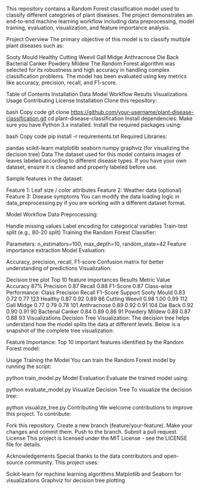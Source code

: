 This repository contains a Random Forest classification model used to classify different categories of plant diseases. The project demonstrates an end-to-end machine learning workflow including data preprocessing, model training, evaluation, visualization, and feature importance analysis.

Project Overview
The primary objective of this model is to classify multiple plant diseases such as:

Sooty Mould
Healthy
Cutting Weevil
Gall Midge
Anthracnose
Die Back
Bacterial Canker
Powdery Mildew
The Random Forest algorithm was selected for its robustness and high accuracy in handling complex classification problems. The model has been evaluated using key metrics like accuracy, precision, recall, and F1-score.

Table of Contents
Installation
Data
Model Workflow
Results
Visualizations
Usage
Contributing
License
Installation
Clone this repository:

bash
Copy code
git clone https://github.com/your-username/plant-disease-classification.git
cd plant-disease-classification
Install dependencies: Make sure you have Python 3.x installed. Install the required packages using:

bash
Copy code
pip install -r requirements.txt
Required Libraries:

pandas
scikit-learn
matplotlib
seaborn
numpy
graphviz (for visualizing the decision tree)
Data
The dataset used for this model contains images of leaves labeled according to different disease types. If you have your own dataset, ensure it is cleaned and properly labeled before use.

Sample features in the dataset:

Feature 1: Leaf size / color attributes
Feature 2: Weather data (optional)
Feature 3: Disease symptoms
You can modify the data loading logic in data_preprocessing.py if you are working with a different dataset format.

Model Workflow
Data Preprocessing:

Handle missing values
Label encoding for categorical variables
Train-test split (e.g., 80-20 split)
Training the Random Forest Classifier:

Parameters: n_estimators=100, max_depth=10, random_state=42
Feature importance extraction
Model Evaluation:

Accuracy, precision, recall, F1-score
Confusion matrix for better understanding of predictions
Visualization:

Decision tree plot
Top 10 feature importances
Results
Metric	Value
Accuracy	87%
Precision	0.87
Recall	0.88
F1-Score	0.87
Class-wise Performance:
Class	Precision	Recall	F1-Score	Support
Sooty Mould	0.83	0.72	0.77	123
Healthy	0.87	0.92	0.89	86
Cutting Weevil	0.98	1.00	0.99	112
Gall Midge	0.77	0.79	0.78	101
Anthracnose	0.89	0.92	0.91	104
Die Back	0.92	0.90	0.91	90
Bacterial Canker	0.84	0.89	0.86	91
Powdery Mildew	0.89	0.87	0.88	93
Visualizations
Decision Tree Visualization: The decision tree helps understand how the model splits the data at different levels. Below is a snapshot of the complete tree visualization:

Feature Importance: Top 10 important features identified by the Random Forest model:

Usage
Training the Model
You can train the Random Forest model by running the script:

python train_model.py
Model Evaluation
Evaluate the trained model using:

python evaluate_model.py
Visualize Decision Tree
To visualize the decision tree:

python visualize_tree.py
Contributing
We welcome contributions to improve this project. To contribute:

Fork this repository.
Create a new branch (feature/your-feature).
Make your changes and commit them.
Push to the branch.
Submit a pull request.
License
This project is licensed under the MIT License - see the LICENSE file for details.

Acknowledgements
Special thanks to the data contributors and open-source community. This project uses:

Scikit-learn for machine learning algorithms
Matplotlib and Seaborn for visualizations
Graphviz for decision tree plotting
